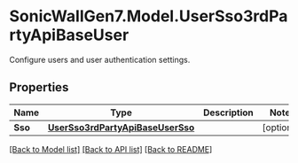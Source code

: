 # SonicWallGen7.Model.UserSso3rdPartyApiBaseUser
Configure users and user authentication settings.

## Properties

Name | Type | Description | Notes
------------ | ------------- | ------------- | -------------
**Sso** | [**UserSso3rdPartyApiBaseUserSso**](UserSso3rdPartyApiBaseUserSso.md) |  | [optional] 

[[Back to Model list]](../README.md#documentation-for-models) [[Back to API list]](../README.md#documentation-for-api-endpoints) [[Back to README]](../README.md)

